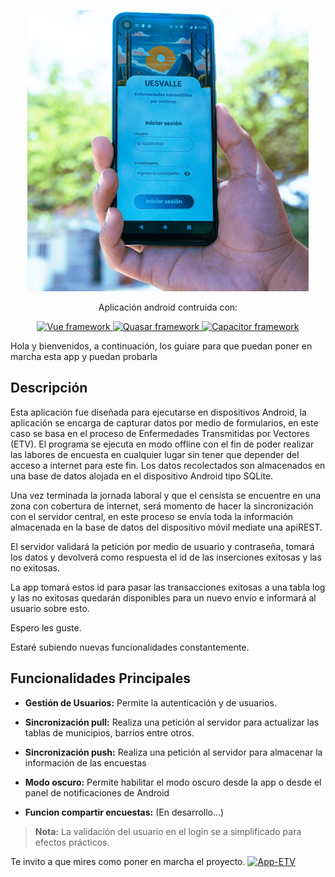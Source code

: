 <p align="center">
  <a href="https://kney28.github.io/" target="blank"><img src="img/etv.jpg" width="450" alt="Login App-ETV" /></a>
</p>

<p align="center">Aplicación android contruida con:</p>

<p align="center">
    <a href="https://vuejs.org/">
        <img alt="Vue framework" src="https://img.shields.io/badge/Vue_3-07B284?style=for-the-badge" target="blank">
    </a>
    <a href="https://quasar.dev/">
        <img alt="Quasar framework" src="https://img.shields.io/badge/Quasar-029DC4?style=for-the-badge" target="blank">
        </a>
    <a href="https://capacitorjs.com/">
        <img alt="Capacitor framework" src="https://img.shields.io/badge/Capacitor-575555?style=for-the-badge" target="blank">
    </a>
</p>

<p>Hola y bienvenidos, a continuación, los guiare para que puedan poner en marcha esta app y puedan probarla</p>

## Descripción

Esta aplicación fue diseñada para ejecutarse en dispositivos Android, la aplicación se encarga de capturar datos por medio de formularios, en este caso se basa en el proceso de Enfermedades Transmitidas por Vectores (ETV).
El programa se ejecuta en modo offline con el fin de poder realizar las labores de encuesta en cualquier lugar sin tener que depender del acceso a internet para este fin. Los datos recolectados son almacenados en una base de datos alojada en el dispositivo Android tipo SQLite.

Una vez terminada la jornada laboral y que el censista se encuentre en una zona con cobertura de internet, será momento de hacer la sincronización con el servidor central, en este proceso se envía toda la información almacenada en la base de datos del dispositivo móvil mediate una apiREST.

El servidor validará la petición por medio de usuario y contraseña, tomará los datos y devolverá como respuesta el id de las inserciones exitosas y las no exitosas.

La app tomará estos id para pasar las transacciones exitosas a una tabla log y las no exitosas quedarán disponibles para un nuevo envío e informará al usuario sobre esto.

Espero les guste.

Estaré subiendo nuevas funcionalidades constantemente.

## Funcionalidades Principales

- **Gestión de Usuarios:** Permite la autenticación y de usuarios.
  
- **Sincronización pull:** Realiza una petición al servidor para actualizar las tablas de municipios, barrios entre otros.

- **Sincronización push:** Realiza una petición al servidor para almacenar la información de las encuestas

- **Modo oscuro:** Permite habilitar el modo oscuro desde la app o desde el panel de notificaciones de Android

- **Funcion compartir encuestas:** (En desarrollo...)

> **Nota:** La validación del usuario en el login se a simplificado para efectos prácticos.

<p>
    Te invito a que mires como poner en marcha el proyecto.
    <a href="https://github.com/kney28/etv-app-android/tree/kevin/app"><img alt="App-ETV" src="https://img.shields.io/badge/Go!-green?style=for-the-badge"></a>
</p>
